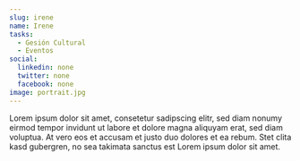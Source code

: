 ```yaml
---
slug: irene
name: Irene
tasks:
  - Gesión Cultural
  - Eventos
social:
  linkedin: none
  twitter: none
  facebook: none
image: portrait.jpg
---
```


Lorem ipsum dolor sit amet, consetetur sadipscing elitr, sed diam nonumy eirmod
tempor invidunt ut labore et dolore magna aliquyam erat, sed diam voluptua. At
vero eos et accusam et justo duo dolores et ea rebum. Stet clita kasd gubergren,
no sea takimata sanctus est Lorem ipsum dolor sit amet.
